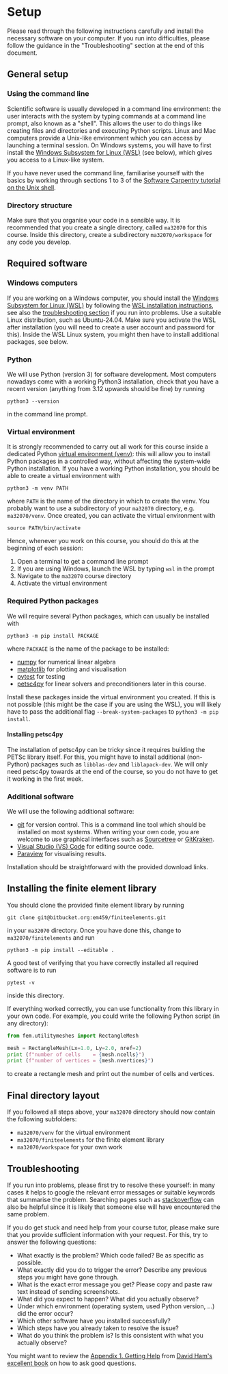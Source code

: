 # Setup
Please read through the following instructions carefully and install the necessary software on your computer. If you run into difficulties, please follow the guidance in the "Troubleshooting" section at the end of this document.

## General setup

### Using the command line
Scientific software is usually developed in a command line environment: the user interacts with the system by typing commands at a command line prompt, also known as a "shell". This allows the user to do things like creating files and directories and executing Python scripts. Linux and Mac computers provide a Unix-like environment which you can access by launching a terminal session. On Windows systems, you will have to first install the [Windows Subsystem for Linux (WSL)](https://learn.microsoft.com/en-us/windows/wsl/) (see below), which gives you access to a Linux-like system.

If you have never used the command line, familiarise yourself with the basics by working through sections 1 to 3 of the [Software Carpentry tutorial on the Unix shell](https://swcarpentry.github.io/shell-novice/).

### Directory structure
Make sure that you organise your code in a sensible way. It is recommended that you create a single directory, called `ma32070` for this course. Inside this directory, create a subdirectory `ma32070/workspace` for any code you develop.

## Required software

### Windows computers
If you are working on a Windows computer, you should install the [Windows Subsystem for Linux (WSL)](https://learn.microsoft.com/en-us/windows/wsl/) by following the [WSL installation instructions](https://learn.microsoft.com/en-us/windows/wsl/install), see also the [troubleshooting section](https://learn.microsoft.com/en-us/windows/wsl/troubleshooting?source=recommendations) if you run into problems. Use a suitable Linux distribution, such as Ubuntu-24.04. Make sure you activate the WSL after installation (you will need to create a user account and password for this). Inside the WSL Linux system, you might then have to install additional packages, see below.

### Python
We will use Python (version 3) for software development. Most computers nowadays come with a working Python3 installation, check that you have a recent version (anything from 3.12 upwards should be fine) by running

```
python3 --version
```

in the command line prompt.

### Virtual environment
It is strongly recommended to carry out all work for this course inside a dedicated Python [virtual environment (venv)](https://docs.python.org/3/library/venv.html): this will allow you to install Python packages in a controlled way, without affecting the system-wide Python installation. If you have a working Python installation, you should be able to create a virtual environment with

```
python3 -m venv PATH
```

where `PATH` is the name of the directory in which to create the venv. You probably want to use a subdirectory of your `ma32070` directory, e.g. `ma32070/venv`. Once created, you can activate the virtual environment with

```
source PATH/bin/activate
```

Hence, whenever you work on this course, you should do this at the beginning of each session:

1. Open a terminal to get a command line prompt
2. If you are using Windows, launch the WSL by typing `wsl` in the prompt
3. Navigate to the `ma32070` course directory
4. Activate the virtual environment

### Required Python packages
We will require several Python packages, which can usually be installed with

```
python3 -m pip install PACKAGE
```

where `PACKAGE` is the name of the package to be installed:

* [numpy](https://numpy.org/) for numerical linear algebra
* [matplotlib](https://matplotlib.org/) for plotting and visualisation
* [pytest](https://docs.pytest.org/en/stable/) for testing
* [petsc4py](https://petsc.org/release/petsc4py/) for linear solvers and preconditioners later in this course.

Install these packages inside the virtual environment you created. If this is not possible (this might be the case if you are using the WSL), you will likely have to pass the additional flag `--break-system-packages` to `python3 -m pip install`.

#### Installing petsc4py
The installation of petsc4py can be tricky since it requires building the PETSc library itself. For this, you might have to install additional (non-Python) packages such as `libblas-dev` and `liblapack-dev`. We will only need petsc4py towards at the end of the course, so you do not have to get it working in the first week.

### Additional software
We will use the following additional software:

* [git](https://git-scm.com/) for version control. This is a command line tool which should be installed on most systems. When writing your own code, you are welcome to use graphical interfaces such as [Sourcetree](https://www.sourcetreeapp.com/) or [GitKraken](https://www.gitkraken.com/).
* [Visual Studio (VS) Code](https://code.visualstudio.com/) for editing source code.
* [Paraview](https://www.paraview.org/) for visualising results.

Installation should be straightforward with the provided download links.

## Installing the finite element library
You should clone the provided finite element library by running

```
git clone git@bitbucket.org:em459/finiteelements.git
```

in your `ma32070` directory. Once you have done this, change to `ma32070/finitelements` and run

```
python3 -m pip install --editable .
```

A good test of verifying that you have correctly installed all required software is to run

```
pytest -v
```

inside this directory.

If everything worked correctly, you can use functionality from this library in your own code. For example, you could write the following Python script (in any directory):

```Python
from fem.utilitymeshes import RectangleMesh

mesh = RectangleMesh(Lx=1.0, Ly=2.0, nref=2)
print (f"number of cells    = {mesh.ncells}")
print (f"number of vertices = {mesh.nvertices}")
```

to create a rectangle mesh and print out the number of cells and vertices.

## Final directory layout
If you followed all steps above, your `ma32070` directory should now contain the following subfolders:

* `ma32070/venv` for the virtual environment
* `ma32070/finiteelements` for the finite element library
* `ma32070/workspace` for your own work

## Troubleshooting
If you run into problems, please first try to resolve these yourself: in many cases it helps to google the relevant error messages or suitable keywords that summarise the problem. Searching pages such as [stackoverflow](https://stackoverflow.com/) can also be helpful since it is likely that someone else will have encountered the same problem.

If you do get stuck and need help from your course tutor, please make sure that you provide sufficient information with your request. For this, try to answer the following questions:

* What exactly is the problem? Which code failed? Be as specific as possible.
* What exactly did you do to trigger the error? Describe any previous steps you might have gone through.
* What is the exact error message you get? Please copy and paste raw text instead of sending screenshots.
* What did you expect to happen? What did you actually observe?
* Under which environment (operating system, used Python version, ...) did the error occur?
* Which other software have you installed successfully?
* Which steps have you already taken to resolve the issue?
* What do you think the problem is? Is this consistent with what you actually observe?

You might want to review the [Appendix 1. Getting Help](https://object-oriented-python.github.io/a1_help.html) from [David Ham's excellent book](https://object-oriented-python.github.io/index.html) on how to ask good questions.